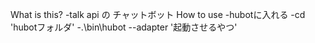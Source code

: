 What is this?
  -talk api の チャットボット
How to use
  -hubotに入れる
  -cd 'hubotフォルダ'
  -.\bin\hubot --adapter '起動させるやつ'
